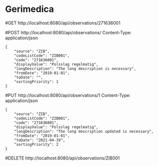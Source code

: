 # Gerimedica

#GET
http://localhost:8080/api/observations/271636001


#POST 
http://localhost:8080/api/observations/
Content-Type: application/json

```
{
    "source": "ZIB",
    "codeListCode": "ZIB001",
    "code": "271636001",
    "displayValue": "Polsslag regelmatig",
    "longDescription": "The long description is necessary",
    "fromDate": "2019-01-01",
    "toDate": "",
    "sortingPriority": 1
}
```

#PUT
http://localhost:8080/api/observations/1
Content-Type: application/json

```
{
    "source": "ZIB",
    "codeListCode": "ZIB001",
    "code": "271636001",
    "displayValue": "Polsslag regelmatig",
    "longDescription": "The long description updated is necessary",
    "fromDate": "2019-01-01",
    "toDate": "2021-04-19",
    "sortingPriority": 2
}
```

#DELETE
http://localhost:8080/api/observations/ZIB001
